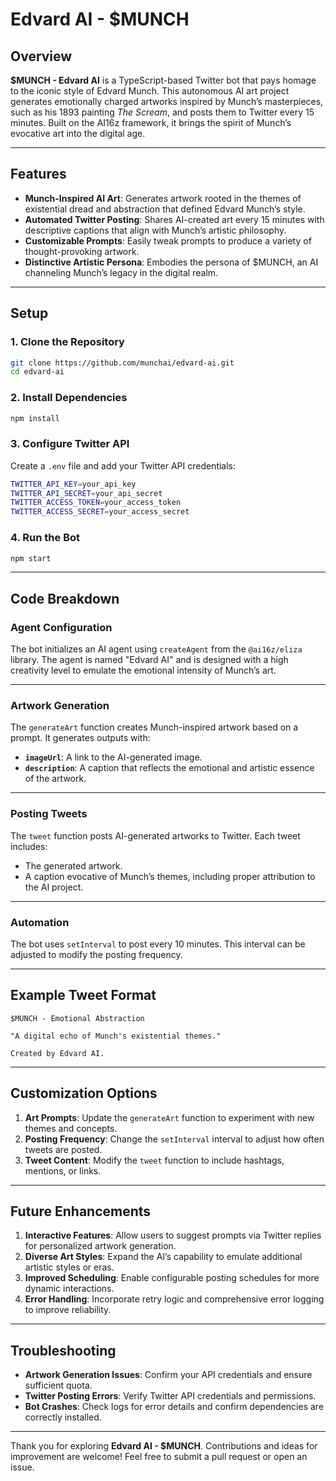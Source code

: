 # **Edvard AI - $MUNCH**

## **Overview**

**$MUNCH - Edvard AI** is a TypeScript-based Twitter bot that pays homage to the iconic style of Edvard Munch. This autonomous AI art project generates emotionally charged artworks inspired by Munch’s masterpieces, such as his 1893 painting *The Scream*, and posts them to Twitter every 15 minutes. Built on the AI16z framework, it brings the spirit of Munch’s evocative art into the digital age.

---

## **Features**

- **Munch-Inspired AI Art**: Generates artwork rooted in the themes of existential dread and abstraction that defined Edvard Munch’s style.
- **Automated Twitter Posting**: Shares AI-created art every 15 minutes with descriptive captions that align with Munch’s artistic philosophy.
- **Customizable Prompts**: Easily tweak prompts to produce a variety of thought-provoking artwork.
- **Distinctive Artistic Persona**: Embodies the persona of $MUNCH, an AI channeling Munch’s legacy in the digital realm.

---

## **Setup**

### **1. Clone the Repository**

```bash
git clone https://github.com/munchai/edvard-ai.git
cd edvard-ai
```

### **2. Install Dependencies**

```bash
npm install
```

### **3. Configure Twitter API**

Create a `.env` file and add your Twitter API credentials:

```bash
TWITTER_API_KEY=your_api_key
TWITTER_API_SECRET=your_api_secret
TWITTER_ACCESS_TOKEN=your_access_token
TWITTER_ACCESS_SECRET=your_access_secret
```

### **4. Run the Bot**

```bash
npm start
```

---

## **Code Breakdown**

### **Agent Configuration**

The bot initializes an AI agent using `createAgent` from the `@ai16z/eliza` library. The agent is named "Edvard AI" and is designed with a high creativity level to emulate the emotional intensity of Munch’s art.

---

### **Artwork Generation**

The `generateArt` function creates Munch-inspired artwork based on a prompt. It generates outputs with:

- **`imageUrl`**: A link to the AI-generated image.
- **`description`**: A caption that reflects the emotional and artistic essence of the artwork.

---

### **Posting Tweets**

The `tweet` function posts AI-generated artworks to Twitter. Each tweet includes:

- The generated artwork.
- A caption evocative of Munch’s themes, including proper attribution to the AI project.

---

### **Automation**

The bot uses `setInterval` to post every 10 minutes. This interval can be adjusted to modify the posting frequency.

---

## **Example Tweet Format**

```plaintext
$MUNCH - Emotional Abstraction

"A digital echo of Munch's existential themes."

Created by Edvard AI.
```

---

## **Customization Options**

1. **Art Prompts**: Update the `generateArt` function to experiment with new themes and concepts.
2. **Posting Frequency**: Change the `setInterval` interval to adjust how often tweets are posted.
3. **Tweet Content**: Modify the `tweet` function to include hashtags, mentions, or links.

---

## **Future Enhancements**

1. **Interactive Features**: Allow users to suggest prompts via Twitter replies for personalized artwork generation.
2. **Diverse Art Styles**: Expand the AI’s capability to emulate additional artistic styles or eras.
3. **Improved Scheduling**: Enable configurable posting schedules for more dynamic interactions.
4. **Error Handling**: Incorporate retry logic and comprehensive error logging to improve reliability.

---

## **Troubleshooting**

- **Artwork Generation Issues**: Confirm your API credentials and ensure sufficient quota.
- **Twitter Posting Errors**: Verify Twitter API credentials and permissions.
- **Bot Crashes**: Check logs for error details and confirm dependencies are correctly installed.

---

Thank you for exploring **Edvard AI - $MUNCH**. Contributions and ideas for improvement are welcome! Feel free to submit a pull request or open an issue.

